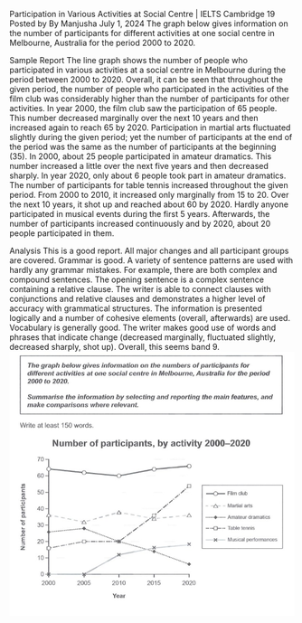 Participation in Various Activities at Social Centre | IELTS Cambridge 19
Posted by
By Manjusha
July 1, 2024
The graph below gives information on the number of participants for different activities at one social centre in Melbourne, Australia for the period 2000 to 2020.


Sample Report
The line graph shows the number of people who participated in various activities at a social centre in Melbourne during the period between 2000 to 2020. Overall, it can be seen that throughout the given period, the number of people who participated in the activities of the film club was considerably higher than the number of participants for other activities. In year 2000,  the film club saw the participation of 65 people. This number decreased marginally over the next 10 years and then increased again to reach 65 by 2020. Participation in martial arts fluctuated slightly during the given period; yet the number of participants at the end of the period was the same as the number of participants at the beginning (35). In 2000, about 25 people participated in amateur dramatics. This number increased a little over the next five years and then decreased sharply. In year 2020, only about 6 people took part in amateur dramatics. The number of participants for table tennis increased throughout the given period. From 2000 to 2010, it increased only marginally from 15 to 20. Over the next 10 years, it shot up and reached about 60 by 2020. Hardly anyone participated in musical events during the first 5 years. Afterwards, the number of participants increased continuously and by 2020, about 20 people participated in them.

Analysis
This is a good report. All major changes and all participant groups are covered. Grammar is good. A variety of sentence patterns are used with hardly any grammar mistakes. For example, there are both complex and compound sentences. The opening sentence is a complex sentence containing a relative clause. The writer is able to connect clauses with conjunctions and relative clauses and demonstrates a higher level of accuracy with grammatical structures. The information is presented logically and a number of cohesive elements (overall, afterwards) are used. Vocabulary is generally good. The writer makes good use of words and phrases that indicate change (decreased marginally, fluctuated slightly, decreased sharply, shot up). Overall, this seems band 9.![img.png](images/2.png)